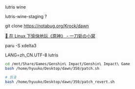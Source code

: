 lutris
wine

lutris-wine-staging ?

git clone https://notabug.org/Krock/dawn

[🐧 在 Linux 下愉快地玩《原神》 - 一刀斩の小窝](https://blog.yidaozhan.top/2022/02/14/genshin-on-linux/)

paru -S xdelta3

LANG=zh_CN.UTF-8 lutris

```bash
cd /mnt/Share/Games/Genshin\ Impact/Genshin\ Impact\ Game
bash /home/hyuuko/Desktop/dawn/350/patch.sh

# 恢复
bash /home/hyuuko/Desktop/dawn/350/patch_revert.sh

```
